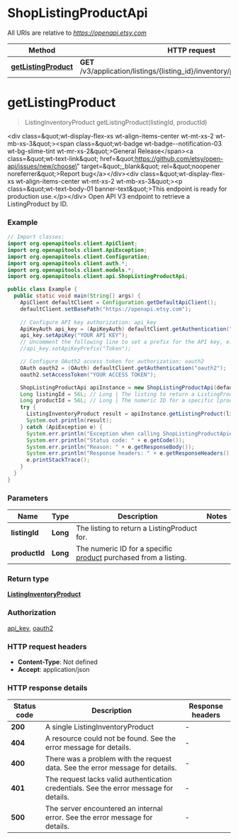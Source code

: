 # ShopListingProductApi

All URIs are relative to *https://openapi.etsy.com*

Method | HTTP request | Description
------------- | ------------- | -------------
[**getListingProduct**](ShopListingProductApi.md#getListingProduct) | **GET** /v3/application/listings/{listing_id}/inventory/products/{product_id} | 


<a name="getListingProduct"></a>
# **getListingProduct**
> ListingInventoryProduct getListingProduct(listingId, productId)



&lt;div class&#x3D;\&quot;wt-display-flex-xs wt-align-items-center wt-mt-xs-2 wt-mb-xs-3\&quot;&gt;&lt;span class&#x3D;\&quot;wt-badge wt-badge--notification-03 wt-bg-slime-tint wt-mr-xs-2\&quot;&gt;General Release&lt;/span&gt;&lt;a class&#x3D;\&quot;wt-text-link\&quot; href&#x3D;\&quot;https://github.com/etsy/open-api/issues/new/choose\&quot; target&#x3D;\&quot;_blank\&quot; rel&#x3D;\&quot;noopener noreferrer\&quot;&gt;Report bug&lt;/a&gt;&lt;/div&gt;&lt;div class&#x3D;\&quot;wt-display-flex-xs wt-align-items-center wt-mt-xs-2 wt-mb-xs-3\&quot;&gt;&lt;p class&#x3D;\&quot;wt-text-body-01 banner-text\&quot;&gt;This endpoint is ready for production use.&lt;/p&gt;&lt;/div&gt;  Open API V3 endpoint to retrieve a ListingProduct by ID.

### Example
```java
// Import classes:
import org.openapitools.client.ApiClient;
import org.openapitools.client.ApiException;
import org.openapitools.client.Configuration;
import org.openapitools.client.auth.*;
import org.openapitools.client.models.*;
import org.openapitools.client.api.ShopListingProductApi;

public class Example {
  public static void main(String[] args) {
    ApiClient defaultClient = Configuration.getDefaultApiClient();
    defaultClient.setBasePath("https://openapi.etsy.com");
    
    // Configure API key authorization: api_key
    ApiKeyAuth api_key = (ApiKeyAuth) defaultClient.getAuthentication("api_key");
    api_key.setApiKey("YOUR API KEY");
    // Uncomment the following line to set a prefix for the API key, e.g. "Token" (defaults to null)
    //api_key.setApiKeyPrefix("Token");

    // Configure OAuth2 access token for authorization: oauth2
    OAuth oauth2 = (OAuth) defaultClient.getAuthentication("oauth2");
    oauth2.setAccessToken("YOUR ACCESS TOKEN");

    ShopListingProductApi apiInstance = new ShopListingProductApi(defaultClient);
    Long listingId = 56L; // Long | The listing to return a ListingProduct for.
    Long productId = 56L; // Long | The numeric ID for a specific [product](/documentation/reference#tag/ShopListing-Product) purchased from a listing.
    try {
      ListingInventoryProduct result = apiInstance.getListingProduct(listingId, productId);
      System.out.println(result);
    } catch (ApiException e) {
      System.err.println("Exception when calling ShopListingProductApi#getListingProduct");
      System.err.println("Status code: " + e.getCode());
      System.err.println("Reason: " + e.getResponseBody());
      System.err.println("Response headers: " + e.getResponseHeaders());
      e.printStackTrace();
    }
  }
}
```

### Parameters

Name | Type | Description  | Notes
------------- | ------------- | ------------- | -------------
 **listingId** | **Long**| The listing to return a ListingProduct for. |
 **productId** | **Long**| The numeric ID for a specific [product](/documentation/reference#tag/ShopListing-Product) purchased from a listing. |

### Return type

[**ListingInventoryProduct**](ListingInventoryProduct.md)

### Authorization

[api_key](../README.md#api_key), [oauth2](../README.md#oauth2)

### HTTP request headers

 - **Content-Type**: Not defined
 - **Accept**: application/json

### HTTP response details
| Status code | Description | Response headers |
|-------------|-------------|------------------|
**200** | A single ListingInventoryProduct |  -  |
**404** | A resource could not be found. See the error message for details. |  -  |
**400** | There was a problem with the request data. See the error message for details. |  -  |
**401** | The request lacks valid authentication credentials. See the error message for details. |  -  |
**500** | The server encountered an internal error. See the error message for details. |  -  |

